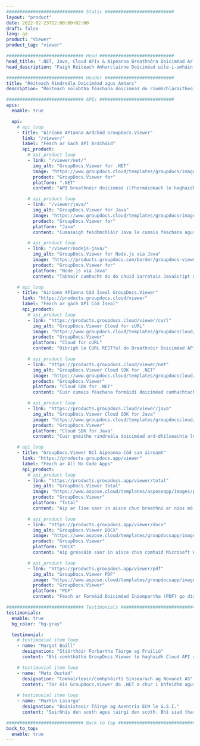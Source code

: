 ```yaml
---
############################# Static ##########################
layout: "product"
date: 2022-02-23T12:00:00+02:00
draft: false
lang: ga
product: "Viewer"
product_tag: "viewer"

############################# Head ############################
head_title: ".NET, Java, Cloud APIs & Aipeanna Breathnóra Doiciméad Ar Líne ag GroupDocs"
head_description: "Faigh Réiteach Amharclainne Doiciméad uile-i-amháin le haghaidh feidhmchláir .NET, Java agus Cloud. Féach ar fhormáidí coiteanna doiciméad ar líne ag baint úsáide as gné simplí tarraing agus scaoil."

############################# Header ##########################
title: "Réiteach Rindreála Doiciméad agus Amharc"
description: "Réiteach solúbtha féachana doiciméad do ríomhchláraitheoirí agus do ghairmithe chun formáidí comhaid a úsáidtear go forleathan a sholáthar agus a thaispeáint áit ar bith."

############################# APIs ############################
apis:
  enable: true

  api:
    # api loop
    - title: "Áiríonn APIanna Ardchód GroupDocs.Viewer"
      link: "/viewer/"
      label: "Féach ar Gach API Ardchóid"
      api_product:
        # api_product loop
        - link: "/viewer/net/"
          img_alt: "GroupDocs.Viewer for .NET"
          image: "https://www.groupdocs.cloud/templates/groupdocs/images/product-logos/groupdocs-viewer-net.png"
          product: "GroupDocs.Viewer for"
          platform: ".NET"
          content: "API breathnóir doiciméad ilfhormáideach le haghaidh creataí .NET agus Mona chun 190+ formáid comhaid a bhfuil tóir orthu a sholáthar laistigh d’fheidhmchláir."

        # api_product loop
        - link: "/viewer/java/"
          img_alt: "GroupDocs.Viewer for Java"
          image: "https://www.groupdocs.cloud/templates/groupdocs/images/product-logos/groupdocs-viewer-java.png"
          product: "GroupDocs.Viewer for"
          platform: "Java"
          content: "Cumasaigh feidhmchláir Java le cumais féachana agus rindreála doiciméad chun raon leathan doiciméad, íomhánna agus léaráidí a thaispeáint."

        # api_product loop
        - link: "/viewer/nodejs-java/"
          img_alt: "GroupDocs.Viewer for Node.js via Java"
          image: "https://products.groupdocs.com/border/groupdocs-viewer-nodejs-java.svg"
          product: "GroupDocs.Viewer for"
          platform: "Node.js via Java"
          content: "Tabhair cumhacht do do chuid iarratais JavaScript chun cáipéisí éagsúla Microsoft Office, PDF, agus íomhánna a thaispeáint le haghaidh taithí úsáideora spreagúil."

    # api loop
    - title: "Áiríonn APIanna Cód Íseal GroupDocs.Viewer"
      link: "https://products.groupdocs.cloud/viewer"
      label: "Féach ar gach API Cód Íseal"
      api_product:
        # api_product loop
        - link: "https://products.groupdocs.cloud/viewer/curl"
          img_alt: "GroupDocs.Viewer Cloud for cURL"
          image: "https://www.groupdocs.cloud/templates/groupdocscloud/images/sdk/272x272/groupdocs_viewer-for-curl.png"
          product: "GroupDocs.Viewer"
          platform: "Cloud for cURL"
          content: "Oibrigh le CURL RESTful do Breathnóir Doiciméad API chun Microsoft Office, PDF agus formáidí comhaid coitianta eile a sholáthar agus a thaispeáint go tapa i d’fheidhmchláir."

        # api_product loop
        - link: "https://products.groupdocs.cloud/viewer/net"
          img_alt: "GroupDocs.Viewer Cloud SDK for .NET"
          image: "https://www.groupdocs.cloud/templates/groupdocscloud/images/sdk/272x272/groupdocs_viewer-for-net.png"
          product: "GroupDocs.Viewer"
          platform: "Cloud SDK for .NET"
          content: "Cuir cumais féachana formáidí doiciméad cumhachtacha in iarratais .NET ag baint úsáide as Cloud SDK le haghaidh .NET. Féach ar dhoiciméid i HTML, PDF nó mar íomhá."

        # api_product loop
        - link: "https://products.groupdocs.cloud/viewer/java"
          img_alt: "GroupDocs.Viewer Cloud SDK for Java"
          image: "https://www.groupdocs.cloud/templates/groupdocscloud/images/sdk/272x272/groupdocs_viewer-for-java.png"
          product: "GroupDocs.Viewer"
          platform: "Cloud SDK for Java"
          content: "Cuir gnéithe rindreála doiciméad ard-dhílseachta le d'fheidhmchláir java le breathnóir doiciméad saindeartha SDK do Java."

    # api loop
    - title: "GroupDocs.Viewer Níl Aipeanna Cód san áireamh" 
      link: "https://products.groupdocs.app/viewer"
      label: "Féach ar All No Code Apps"
      api_product:
        # api_product loop
        - link: "https://products.groupdocs.app/viewer/total"
          img_alt: "GroupDocs.Viewer Total"
          image: "https://www.aspose.cloud/templates/asposeapp/images/products/logo/aspose_viewer-app.png"
          product: "GroupDocs.Viewer"
          platform: "Total"
          content: "Aip ar líne saor in aisce chun breathnú ar níos mó ná 190 formáid comhaid ó aon bhrabhsálaí de do rogha."

        # api_product loop
        - link: "https://products.groupdocs.app/viewer/docx"
          img_alt: "GroupDocs.Viewer DOCX"
          image: "https://www.aspose.cloud/templates/groupdocsapp/images/products/logo/groupdocs_words-app.png"
          product: "GroupDocs.Viewer"
          platform: "DOCX"
          content: "Aip gréasáin saor in aisce chun comhaid Microsoft Word a fheiceáil ar líne ó aon ghléas."

        # api_product loop
        - link: "https://products.groupdocs.app/viewer/pdf"
          img_alt: "GroupDocs.Viewer PDF"
          image: "https://www.aspose.cloud/templates/groupdocsapp/images/products/logo/groupdocs_pdf-app.png"
          product: "GroupDocs.Viewer"
          platform: "PDF"
          content: "Féach ar Formáid Doiciméad Iniompartha (PDF) go díreach ó do bhrabhsálaí gréasáin."

############################# Testimonials ###############################
testimonials:
  enable: true
  bg_color: "bg-gray"

  testimonial:
    # testimonial item loop
    - name: "Margot Baill"
      designation: "Stiúrthóir Forbartha Táirge ag Fruiliú"
      content: "Bhí comhtháthú GroupDocs.Viewer le haghaidh Cloud API simplí lena Ruby SDK iontach. Níl an oiread sin cuideachtaí amuigh ansin atá sásta oibriú linn ar cad atá uainn. Is comhpháirtíocht iontach é."

    # testimonial item loop
    - name: "Mats Oustad"
      designation: "Comhairleoir/Comhpháirtí Sinsearach ag Novanet AS"
      content: "Tar éis GroupDocs.Viewer do .NET a chur i bhfeidhm agus a úsáid sa tionscadal tá an chuma air go bhfuil sé ag obair go han-mhaith. Tá mé tástáil le go leor de na doiciméid agus go dtí seo chomh maith. Tá gach rud a chaith mé air le fáil go deas agus tá cuma chomh maith air agus a bheadh ​​i breathnóir PDF nó MS Word."
              
    # testimonial item loop
    - name: "Martin Lasarga"
      designation: "Bainisteoir Táirge ag Axentria ECM le G.S.I."
      content: "Seirbhís den scoth agus táirgí den scoth. Bhí siad thar a bheith cabhrach agus freagrúil le linn phróiseas forfheidhmithe GroupDocs.Viewer do .NET, ní féidir iad a mholadh ard go leor."

############################# Back to top ###############################
back_to_top:
  enable: true
---
```

